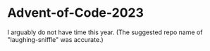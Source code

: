 # Advent-of-Code-2023
I arguably do not have time this year. (The suggested repo name of "laughing-sniffle" was accurate.)
